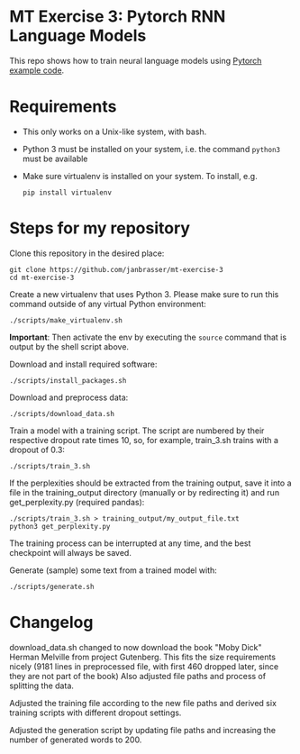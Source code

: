 # MT Exercise 3: Pytorch RNN Language Models

This repo shows how to train neural language models using [Pytorch example code](https://github.com/pytorch/examples/tree/master/word_language_model).

# Requirements

- This only works on a Unix-like system, with bash.
- Python 3 must be installed on your system, i.e. the command `python3` must be available
- Make sure virtualenv is installed on your system. To install, e.g.

    `pip install virtualenv`

# Steps for my repository

Clone this repository in the desired place:

    git clone https://github.com/janbrasser/mt-exercise-3
    cd mt-exercise-3

Create a new virtualenv that uses Python 3. Please make sure to run this command outside of any virtual Python environment:

    ./scripts/make_virtualenv.sh

**Important**: Then activate the env by executing the `source` command that is output by the shell script above.

Download and install required software:

    ./scripts/install_packages.sh

Download and preprocess data:

    ./scripts/download_data.sh

Train a model with a training script. The script are numbered by their respective dropout rate times 10, so, for example, train_3.sh trains with a dropout of 0.3:

    ./scripts/train_3.sh

If the perplexities should be extracted from the training output, save it into a file in the training_output directory (manually or by redirecting it) and run get_perplexity.py (required pandas):

	./scripts/train_3.sh > training_output/my_output_file.txt
	python3 get_perplexity.py

The training process can be interrupted at any time, and the best checkpoint will always be saved.

Generate (sample) some text from a trained model with:

    ./scripts/generate.sh
	
# Changelog

download_data.sh changed to now download the book "Moby Dick" Herman Melville from project Gutenberg. 
This fits the size requirements nicely (9181 lines in preprocessed file, with first 460 dropped later, since they are not part of the book)
Also adjusted file paths and process of splitting the data.

Adjusted the training file according to the new file paths and derived six training scripts with different dropout settings.

Adjusted the generation script by updating file paths and increasing the number of generated words to 200.

